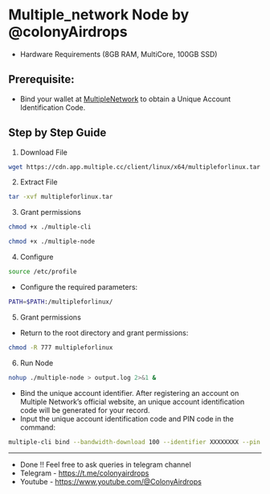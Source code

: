 # Multiple_network Node by @colonyAirdrops

- Hardware Requirements (8GB RAM, MultiCore, 100GB SSD)

## Prerequisite:
- Bind your wallet at [MultipleNetwork](https://www.app.multiple.cc/#/signup) to obtain a Unique Account Identification Code.

## Step by Step Guide
1. Download File
```bash
wget https://cdn.app.multiple.cc/client/linux/x64/multipleforlinux.tar
```
2. Extract File
```bash
tar -xvf multipleforlinux.tar
```
3. Grant permissions
```bash
chmod +x ./multiple-cli
```
```bash
chmod +x ./multiple-node
```
4. Configure
```bash
source /etc/profile
```
- Configure the required parameters:
```bash
PATH=$PATH:/multipleforlinux/
```
5. Grant permissions
- Return to the root directory and grant permissions:
```bash
chmod -R 777 multipleforlinux
```
6. Run Node
```bash
nohup ./multiple-node > output.log 2>&1 &
```
- Bind the unique account identifier. After registering an account on Multiple Network’s official website, an unique account identification code will be generated for your record. 
- Input the unique account identification code and PIN code in the command:
```bash
multiple-cli bind --bandwidth-download 100 --identifier XXXXXXXX --pin XXXXXX --storage 200 --bandwidth-upload 100
```

---
- Done !! Feel free to ask queries in telegram channel
- Telegram - https://t.me/colonyairdrops
- Youtube - https://www.youtube.com/@ColonyAirdrops
